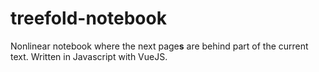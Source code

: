 # treefold-notebook

Nonlinear notebook where the next page**s** are behind part of the current text. Written in Javascript with VueJS.
